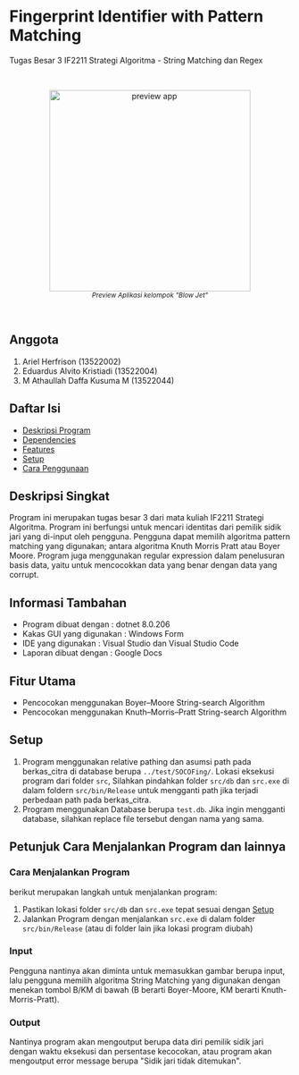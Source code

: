 # Fingerprint Identifier with Pattern Matching
Tugas Besar 3 IF2211 Strategi Algoritma - String Matching dan Regex

<br/>
<p align="center">
  <img height="360px" src="https://i.ibb.co.com/ChL3Hgq/blowjet.png" alt="preview app"/>
  <br>
  <a><i><sup>Preview Aplikasi kelompok "Blow Jet"</sup></i></a>
</p>
<br/>

## Anggota 
1. Ariel Herfrison (13522002)
2. Eduardus Alvito Kristiadi (13522004)
3. M Athaullah Daffa Kusuma M (13522044)

## Daftar Isi
* [Deskripsi Program](#deskripsi-singkat)
* [Dependencies](#informasi-tambahan)
* [Features](#fitur-utama)
* [Setup](#setup)
* [Cara Penggunaan](#cara-menjalankan-program)

## Deskripsi Singkat
Program ini merupakan tugas besar 3 dari mata kuliah IF2211 Strategi Algoritma. Program ini berfungsi untuk mencari identitas dari pemilik sidik jari yang di-input oleh pengguna. Pengguna dapat memilih algoritma pattern matching yang digunakan; antara algoritma Knuth Morris Pratt atau Boyer Moore. Program juga menggunakan regular expression dalam penelusuran basis data, yaitu untuk mencocokkan data yang benar dengan data yang corrupt.

## Informasi Tambahan
- Program dibuat dengan : dotnet 8.0.206
- Kakas GUI yang digunakan : Windows Form
- IDE yang digunakan : Visual Studio dan Visual Studio Code
- Laporan dibuat dengan : Google Docs 

## Fitur Utama
- Pencocokan menggunakan Boyer–Moore String-search Algorithm
- Pencocokan menggunakan Knuth–Morris–Pratt String-search Algorithm

## Setup
1. Program menggunakan relative pathing dan asumsi path pada berkas_citra di database berupa `../test/SOCOFing/`. Lokasi eksekusi program dari folder `src`, Silahkan pindahkan folder `src/db` dan `src.exe` di dalam foldern `src/bin/Release` untuk mengganti path jika terjadi perbedaan path pada berkas_citra.
2. Program menggunakan Database berupa `test.db`. Jika ingin mengganti database, silahkan replace file tersebut dengan nama yang sama.

## Petunjuk Cara Menjalankan Program dan lainnya

### Cara Menjalankan Program
berikut merupakan langkah untuk menjalankan program:
1. Pastikan lokasi folder `src/db` dan `src.exe` tepat sesuai dengan [Setup](#setup)
2. Jalankan Program dengan menjalankan `src.exe` di dalam folder `src/bin/Release` (atau di folder lain jika lokasi program diubah)


### Input
Pengguna nantinya akan diminta untuk memasukkan gambar berupa input, lalu pengguna memilih algoritma String Matching yang digunakan dengan menekan tombol B/KM di bawah (B berarti Boyer-Moore, KM berarti Knuth-Morris-Pratt). 

### Output
Nantinya program akan mengoutput berupa data diri pemilik sidik jari dengan waktu eksekusi dan persentase kecocokan, atau program akan mengoutput error message berupa "Sidik jari tidak ditemukan".
